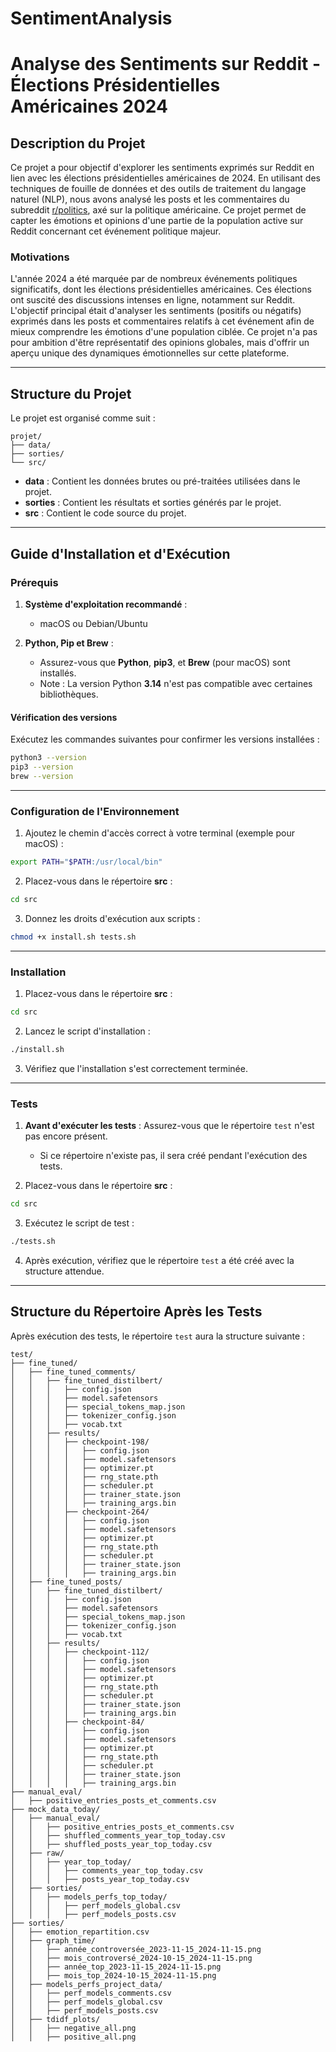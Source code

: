 # SentimentAnalysis

# Analyse des Sentiments sur Reddit - Élections Présidentielles Américaines 2024

## Description du Projet

Ce projet a pour objectif d'explorer les sentiments exprimés sur Reddit en lien avec les élections présidentielles américaines de 2024. En utilisant des techniques de fouille de données et des outils de traitement du langage naturel (NLP), nous avons analysé les posts et les commentaires du subreddit [r/politics](https://www.reddit.com/r/politics/), axé sur la politique américaine. Ce projet permet de capter les émotions et opinions d'une partie de la population active sur Reddit concernant cet événement politique majeur.

### Motivations

L'année 2024 a été marquée par de nombreux événements politiques significatifs, dont les élections présidentielles américaines. Ces élections ont suscité des discussions intenses en ligne, notamment sur Reddit. L'objectif principal était d'analyser les sentiments (positifs ou négatifs) exprimés dans les posts et commentaires relatifs à cet événement afin de mieux comprendre les émotions d'une population ciblée. Ce projet n'a pas pour ambition d'être représentatif des opinions globales, mais d'offrir un aperçu unique des dynamiques émotionnelles sur cette plateforme.

---

## Structure du Projet
Le projet est organisé comme suit :

```plaintext
projet/
├── data/
├── sorties/
└── src/
```

- **data** : Contient les données brutes ou pré-traitées utilisées dans le projet.
- **sorties** : Contient les résultats et sorties générés par le projet.
- **src** : Contient le code source du projet.

---

## Guide d'Installation et d'Exécution

### Prérequis

1. **Système d'exploitation recommandé** :
   - macOS ou Debian/Ubuntu

2. **Python, Pip et Brew** :
   - Assurez-vous que **Python**, **pip3**, et **Brew** (pour macOS) sont installés.
   - Note : La version Python **3.14** n'est pas compatible avec certaines bibliothèques.

#### Vérification des versions
Exécutez les commandes suivantes pour confirmer les versions installées :

```bash
python3 --version
pip3 --version
brew --version
```

---

### Configuration de l'Environnement

1. Ajoutez le chemin d'accès correct à votre terminal (exemple pour macOS) :

```bash
export PATH="$PATH:/usr/local/bin"
```

2. Placez-vous dans le répertoire **src** :

```bash
cd src
```

3. Donnez les droits d'exécution aux scripts :

```bash
chmod +x install.sh tests.sh
```

---

### Installation

1. Placez-vous dans le répertoire **src** :

```bash
cd src
```

2. Lancez le script d'installation :

```bash
./install.sh
```

3. Vérifiez que l'installation s'est correctement terminée.

---

### Tests

1. **Avant d'exécuter les tests** : Assurez-vous que le répertoire `test` n'est pas encore présent.
   - Si ce répertoire n'existe pas, il sera créé pendant l'exécution des tests.

2. Placez-vous dans le répertoire **src** :

```bash
cd src
```

3. Exécutez le script de test :

```bash
./tests.sh
```

4. Après exécution, vérifiez que le répertoire `test` a été créé avec la structure attendue.

---

## Structure du Répertoire Après les Tests

Après exécution des tests, le répertoire `test` aura la structure suivante :

```plaintext
test/
├── fine_tuned/
│   ├── fine_tuned_comments/
│   │   ├── fine_tuned_distilbert/
│   │   │   ├── config.json
│   │   │   ├── model.safetensors
│   │   │   ├── special_tokens_map.json
│   │   │   ├── tokenizer_config.json
│   │   │   ├── vocab.txt
│   │   ├── results/
│   │   │   ├── checkpoint-198/
│   │   │   │   ├── config.json
│   │   │   │   ├── model.safetensors
│   │   │   │   ├── optimizer.pt
│   │   │   │   ├── rng_state.pth
│   │   │   │   ├── scheduler.pt
│   │   │   │   ├── trainer_state.json
│   │   │   │   ├── training_args.bin
│   │   │   ├── checkpoint-264/
│   │   │   │   ├── config.json
│   │   │   │   ├── model.safetensors
│   │   │   │   ├── optimizer.pt
│   │   │   │   ├── rng_state.pth
│   │   │   │   ├── scheduler.pt
│   │   │   │   ├── trainer_state.json
│   │   │   │   ├── training_args.bin
│   ├── fine_tuned_posts/
│   │   ├── fine_tuned_distilbert/
│   │   │   ├── config.json
│   │   │   ├── model.safetensors
│   │   │   ├── special_tokens_map.json
│   │   │   ├── tokenizer_config.json
│   │   │   ├── vocab.txt
│   │   ├── results/
│   │   │   ├── checkpoint-112/
│   │   │   │   ├── config.json
│   │   │   │   ├── model.safetensors
│   │   │   │   ├── optimizer.pt
│   │   │   │   ├── rng_state.pth
│   │   │   │   ├── scheduler.pt
│   │   │   │   ├── trainer_state.json
│   │   │   │   ├── training_args.bin
│   │   │   ├── checkpoint-84/
│   │   │   │   ├── config.json
│   │   │   │   ├── model.safetensors
│   │   │   │   ├── optimizer.pt
│   │   │   │   ├── rng_state.pth
│   │   │   │   ├── scheduler.pt
│   │   │   │   ├── trainer_state.json
│   │   │   │   ├── training_args.bin
├── manual_eval/
│   ├── positive_entries_posts_et_comments.csv
├── mock_data_today/
│   ├── manual_eval/
│   │   ├── positive_entries_posts_et_comments.csv
│   │   ├── shuffled_comments_year_top_today.csv
│   │   ├── shuffled_posts_year_top_today.csv
│   ├── raw/
│   │   ├── year_top_today/
│   │   │   ├── comments_year_top_today.csv
│   │   │   ├── posts_year_top_today.csv
│   ├── sorties/
│   │   ├── models_perfs_top_today/
│   │   │   ├── perf_models_global.csv
│   │   │   ├── perf_models_posts.csv
├── sorties/
│   ├── emotion_repartition.csv
│   ├── graph_time/
│   │   ├── année_controversée_2023-11-15_2024-11-15.png
│   │   ├── mois_controversé_2024-10-15_2024-11-15.png
│   │   ├── année_top_2023-11-15_2024-11-15.png
│   │   ├── mois_top_2024-10-15_2024-11-15.png
│   ├── models_perfs_project_data/
│   │   ├── perf_models_comments.csv
│   │   ├── perf_models_global.csv
│   │   ├── perf_models_posts.csv
│   ├── tdidf_plots/
│   │   ├── negative_all.png
│   │   ├── positive_all.png
```
